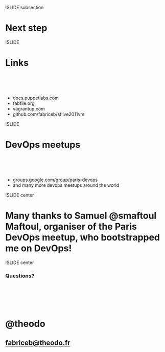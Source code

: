 !SLIDE subsection

# Next step #

!SLIDE

# Links #

<br />
<br />
<br />

* docs.puppetlabs.com
* fabfile.org
* vagrantup.com
* github.com/fabriceb/sflive2011vm

!SLIDE

# DevOps meetups #

<br />
<br />
<br />

* groups.google.com/group/paris-devops
* and many more devops meetups around the world

!SLIDE center

# Many thanks to Samuel @smaftoul Maftoul, organiser of the Paris DevOps meetup, who bootstrapped me on DevOps! #


!SLIDE center

### Questions? ###

<br />
<br />
<br />
<br />

# @theodo #

## fabriceb@theodo.fr ##

